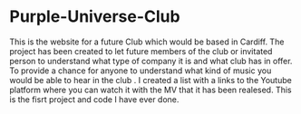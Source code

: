 # Purple-Universe-Club
This is the website for a future Club which would be based in Cardiff. 
The project has been created to let future members of the club or invitated person to understand what type of company it is and what club has in offer.
To provide a chance for anyone to understand what kind of music you would be able to hear in the club .
I created a list with a links to the Youtube platform where you can watch it with the MV that it has been realesed.
This is the fisrt project and code I have ever done.
